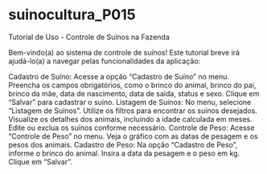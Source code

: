 # suinocultura_P015

Tutorial de Uso - Controle de Suínos na Fazenda

Bem-vindo(a) ao sistema de controle de suínos! Este tutorial breve irá ajudá-lo(a) a navegar pelas funcionalidades da aplicação:

Cadastro de Suíno:
    Acesse a opção “Cadastro de Suíno” no menu.
    Preencha os campos obrigatórios, como o brinco do animal, brinco do pai, brinco da mãe, data de nascimento, data de saída, status e sexo.
    Clique em “Salvar” para cadastrar o suíno.
Listagem de Suínos:
    No menu, selecione “Listagem de Suínos”.
    Utilize os filtros para encontrar os suínos desejados.
    Visualize os detalhes dos animais, incluindo a idade calculada em meses.
    Edite ou exclua os suínos conforme necessário.
Controle de Peso:
    Acesse “Controle de Peso” no menu.
    Veja o gráfico com as datas de pesagem e os pesos dos animais.
Cadastro de Peso:
    Na opção “Cadastro de Peso”, informe o brinco do animal.
    Insira a data da pesagem e o peso em kg.
    Clique em “Salvar”.